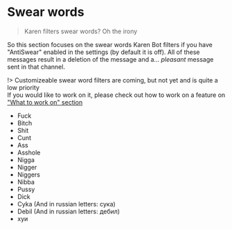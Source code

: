 # Swear words

> Karen filters swear words? Oh the irony

So this section focuses on the swear words Karen Bot filters if you have "AntiSwear" enabled in the settings (by default it is off). All of these messages result in a deletion of the message and a... *pleasant* message sent in that channel.

!> Customizeable swear word filters are coming, but not yet and is quite a low priority<br>
If you would like to work on it, please check out how to work on a feature on ["What to work on" section](../development/whatToWorkOn.md)

* Fuck
* Bitch
* Shit
* Cunt
* Ass
* Asshole
* Nigga
* Nigger
* Niggers
* Nibba
* Pussy
* Dick
* Cyka (And in russian letters: сука)
* Debil (And in russian letters: дебил)
* хуи
